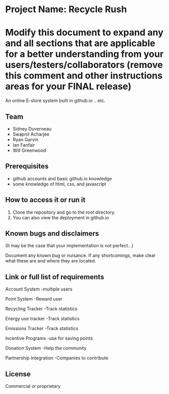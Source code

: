 # Project Name: Recycle Rush
# Modify this document to expand any and all sections that are applicable for a better understanding from your users/testers/collaborators (remove this comment and other instructions areas for your FINAL release)

An online E-store system built in github.io .. etc.
  
## Team 
- Sidney Duverneau
- Swapnil Acharjee
- Ryan Garvin
- Ian Fanfair
- Will Greenwood

## Prerequisites

- github accounts and basic github.io knowledge
- some knowledge of html, css, and javascript

## How to access it or run it

1. Clone the repository and go to the root directory.
2. You can also view the deployment in github.io

## Known bugs and disclaimers
(It may be the case that your implementation is not perfect...)

Document any known bug or nuisance.
If any shortcomings, make clear what these are and where they are located.

## Link or full list of requirements
Account System
-multiple users

Point System
-Reward user

Recycling Tracker
-Track statistics

Energy use tracker
-Track statistics

Emissions Tracker
-Track statistics

Incentive Programs
-use for saving points

Donation System
-Help the community

Partnership Integration
-Companies to contribute

## License
Commercial or proprietary
